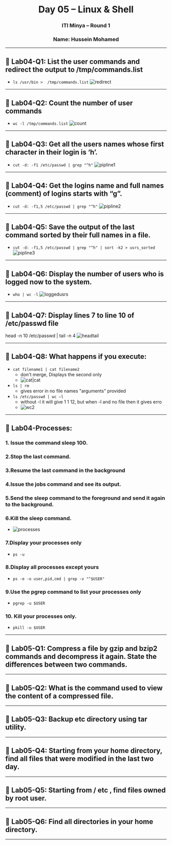 <h1 align="center">Day 05 – Linux & Shell</h1>
<h3 align="center">ITI Minya – Round 1</h3>
<h3 align="center">Name: Hussein Mohamed</h3>

---

## 🔸 Lab04-Q1: List the user commands and redirect the output to /tmp/commands.list
- `ls /usr/bin >  /tmp/commands.list`
![redirect](imgs/001.png)

---

## 🔸 Lab04-Q2: Count the number of user commands
- `wc -l /tmp/commands.list`
![count](imgs/002.png)

---

## 🔸 Lab04-Q3: Get all the users names whose first character in their login is ‘h’.
- `cut -d: -f1 /etc/passwd | grep "^h"`
![pipline1](imgs/003.png)

---

## 🔸 Lab04-Q4: Get the logins name and full names (comment) of logins starts with “g”.
- `cut -d: -f1,5 /etc/passwd | grep "^h"`
![pipline2](imgs/004.png)

---

## 🔸 Lab04-Q5: Save the output of the last command sorted by their full names in a file.
- `cut -d: -f1,5 /etc/passwd | grep "^h" | sort -k2 > usrs_sorted`
![pipline3](imgs/005.png)

---

## 🔸 Lab04-Q6: Display the number of users who is logged now to the system.
- `who | wc -l`
![loggedusrs](imgs/006.png)

---

## 🔸 Lab04-Q7: Display lines 7 to line 10 of /etc/passwd file
head -n 10 /etc/passwd | tail -n 4
![headtail](imgs/007.png)

---

## 🔸 Lab04-Q8: What happens if you execute:
- `cat filename1 | cat filename2`
  - don't merge, Displays the second only
  - ![cat|cat](imgs/008.png)
- `ls | rm`
  - gives error in no file names "arguments" provided
- `ls /etc/passwd | wc –l`
  - without -l it will give 1 1 12, but when -l and no file then it gives erro
  - ![wc2](imgs/009.png)

---

## 🔸 Lab04-Processes:
### 1. Issue the command sleep 100.
### 2.Stop the last command.
### 3.Resume the last command in the background
### 4.Issue the jobs command and see its output.
### 5.Send the sleep command to the foreground and send it again to the background.
### 6.Kill the sleep command.
- ![processes](imgs/010.gif)

### 7.Display your processes only
  - `ps -u`
### 8.Display all processes except yours
  - `ps -e -o user,pid,cmd | grep -v "^$USER"`
### 9.Use the pgrep command to list your processes only
  - `pgrep -u $USER `
### 10. Kill your processes only. 
  - `pkill -u $USER`

---

## 🔸 Lab05-Q1: Compress a file by gzip and bzip2 commands and decompress it again. State the differences between two commands.

---

## 🔸 Lab05-Q2: What is the command used to view the content of a compressed file.

---

## 🔸 Lab05-Q3: Backup etc directory using tar utility.

---

## 🔸 Lab05-Q4: Starting from your home directory, find all files that were modified in the last two day.

---


## 🔸 Lab05-Q5: Starting from / etc , find files owned by root user.

---


## 🔸 Lab05-Q6: Find all directories in your home directory.

---




